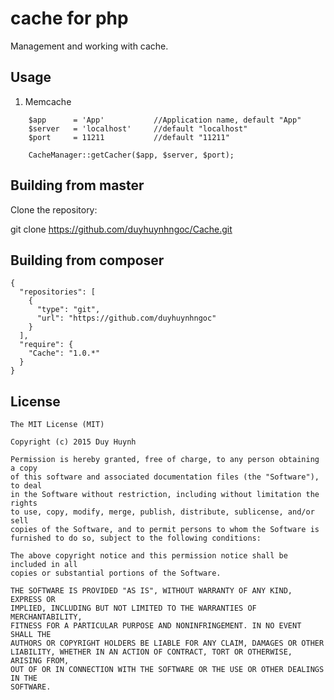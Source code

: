 # cache for php
Management and working with cache.

Usage
-----
1. Memcache

```
    $app      = 'App'           //Application name, default "App"
    $server   = 'localhost'     //default "localhost"
    $port     = 11211           //default "11211"

    CacheManager::getCacher($app, $server, $port);
```

Building from master
--------------------

Clone the repository:

git clone https://github.com/duyhuynhngoc/Cache.git

Building from composer
----------------------
    {
      "repositories": [
        {
          "type": "git",
          "url": "https://github.com/duyhuynhngoc"
        }
      ],
      "require": {
        "Cache": "1.0.*"
      }
    }

License
-------
```
The MIT License (MIT)

Copyright (c) 2015 Duy Huynh

Permission is hereby granted, free of charge, to any person obtaining a copy
of this software and associated documentation files (the "Software"), to deal
in the Software without restriction, including without limitation the rights
to use, copy, modify, merge, publish, distribute, sublicense, and/or sell
copies of the Software, and to permit persons to whom the Software is
furnished to do so, subject to the following conditions:

The above copyright notice and this permission notice shall be included in all
copies or substantial portions of the Software.

THE SOFTWARE IS PROVIDED "AS IS", WITHOUT WARRANTY OF ANY KIND, EXPRESS OR
IMPLIED, INCLUDING BUT NOT LIMITED TO THE WARRANTIES OF MERCHANTABILITY,
FITNESS FOR A PARTICULAR PURPOSE AND NONINFRINGEMENT. IN NO EVENT SHALL THE
AUTHORS OR COPYRIGHT HOLDERS BE LIABLE FOR ANY CLAIM, DAMAGES OR OTHER
LIABILITY, WHETHER IN AN ACTION OF CONTRACT, TORT OR OTHERWISE, ARISING FROM,
OUT OF OR IN CONNECTION WITH THE SOFTWARE OR THE USE OR OTHER DEALINGS IN THE
SOFTWARE.
```